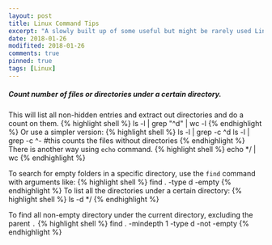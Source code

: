 ```yaml
---
layout: post
title: Linux Command Tips
excerpt: "A slowly built up of some useful but might be rarely used Linux tips."
date: 2018-01-26
modifited: 2018-01-26
comments: true
pinned: true
tags: [Linux]
---
```

##### Count number of files or directories under a certain directory. 
This will list all non-hidden entries and extract out directories and do a count on them. 
{% highlight shell %}
ls -l | grep "^d" | wc -l
{% endhighlight %}
Or use a simpler version:
{% highlight shell %}
ls -l | grep -c ^d
ls -l | grep -c ^- #this counts the files without directories
{% endhighlight %}
There is another way using ```echo``` command.
{% highlight shell %}
echo */ | wc
{% endhighlight %}

To search for empty folders in a specific directory, use the ```find``` command with arguments like:
{% highlight shell %}
find . -type d -empty
{% endhighlight %}
To list all the directories under a certain directory:
{% highlight shell %}
ls -d */
{% endhighlight %}

To find all non-empty directory under the current directory, excluding the parent ```.```
{% highlight shell %}
find . -mindepth 1 -type d -not -empty
{% endhighlight %}